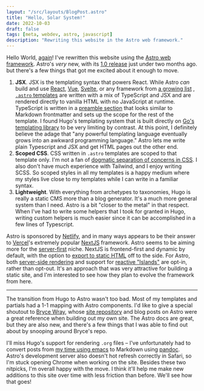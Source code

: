 ```yaml
---
layout: "/src/layouts/BlogPost.astro"
title: "Hello, Solar System!"
date: 2022-10-03
draft: false
tags: [meta, webdev, astro, javascript]
description: "Rewriting this website in the Astro web framework."
---
```


Hello World, [again](/blog/2020/02/my-first-post)! I've rewritten this website using the [Astro web framework](https://astro.build). Astro's _very_ new, with its [1.0 release](https://astro.build/blog/astro-1/) just under two months ago. but there's a few things that got me excited about it enough to move.

1. **JSX**. JSX is the templating syntax that powers React. While Astro _can_ build and use [React](https://docs.astro.build/en/guides/integrations-guide/react/), [Vue](https://docs.astro.build/en/guides/integrations-guide/vue/), [Svelte](https://docs.astro.build/en/guides/integrations-guide/svelte/), or any framework from [a growing list](https://docs.astro.build/en/core-concepts/framework-components/) , [`.astro` templates](https://docs.astro.build/en/core-concepts/astro-components/) are written with a mix of TypeScript and JSX and are rendered directly to vanilla HTML with no JavaScript at runtime. TypeScript is written in a [preamble section](https://docs.astro.build/en/core-concepts/astro-components/#the-component-script) that looks similar to Markdown frontmatter and sets up the scope for the rest of the template. I found Hugo's templating system that is built directly on [Go's templating library](https://pkg.go.dev/text/template) to be very limiting by contrast. At this point, I definitely believe the adage that "any powerful templating language eventually grows into an awkward programming language." Astro lets me write plain Typescript and JSX and get HTML pages out the other end.
2. **Scoped CSS**. CSS written in `.astro` templates are scoped to that template only. I'm not a fan of [dogmatic separation of concerns in CSS](https://adamwathan.me/css-utility-classes-and-separation-of-concerns/). I also don't have much experience with Tailwind, and I enjoy writing SCSS. So scoped styles in all my templates is a happy medium where my styles live close to my templates while I can write in a familiar syntax.
3. **Lightweight**. With everything from archetypes to taxonomies, Hugo is really a static CMS more than a blog generator. It's a much more general system than I need. Astro is a bit "closer to the metal" in that respect. When I've had to write some helpers that I took for granted in Hugo, writing custom helpers is much easier since it can be accomplished in a few lines of Typescript.

<!--more-->

Astro is sponsored by [Netlify](https://www.netlify.com/), and in many ways appears to be their answer to [Vercel](https://vercel.com/solutions/nextjs)'s extremely popular [NextJS](https://nextjs.org/) framework. Astro seems to be aiming more for the [server-first](https://docs.astro.build/en/concepts/why-astro/#server-first) niche. NextJS is frontend-first and dynamic by default, with the option to [export to static HTML](https://nextjs.org/docs/advanced-features/static-html-export) off to the side. For Astro, both [server-side rendering](https://docs.astro.build/en/guides/server-side-rendering/) and support for [reactive "Islands"](https://docs.astro.build/en/concepts/islands/) are opt-in, rather than opt-out. It's an approach that was very attractive for building a static site, and I'm interested to see how they plan to evolve the framework from here.

---

The transition from Hugo to Astro wasn't too bad. Most of my templates and partials had a 1-1 mapping with Astro components. I'd like to give a special shoutout to [Bryce Wray](https://www.brycewray.com), whose [site repository](https://github.com/brycewray/astro-site) and blog posts on Astro were a great reference when building out my own site. The Astro docs are great, but they are also new, and there's a few things that I was able to find out about by snooping around Bryce's repo.

I'll miss Hugo's support for rendering `.org` files – I've unfortunately had to convert posts from [my time using emacs](/blog/2020/03/switching-to-emacs) to Markdown using [pandoc](https://pandoc.org). Astro's development server also doesn't hot refresh correctly in Safari, so I'm stuck opening Chrome when working on the site. Besides these two nitpicks, I'm overall happy with the move. I think it'll help me make new additions to this site over time with less friction than before. We'll see how that goes!
